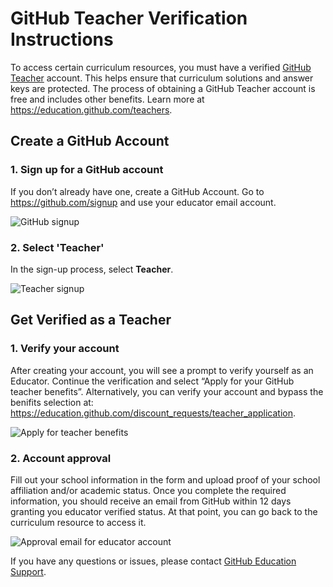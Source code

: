 # GitHub Teacher Verification Instructions

To access certain curriculum resources, you must have a verified [GitHub Teacher](https://education.github.com/teachers) account. This helps ensure that curriculum solutions and answer keys are protected. The process of obtaining a GitHub Teacher account is free and includes other benefits. Learn more at https://education.github.com/teachers.

## Create a GitHub Account

### 1. Sign up for a GitHub account

If you don’t already have one, create a GitHub Account. Go to https://github.com/signup and use your educator email account.

![GitHub signup](/static/github-teacher/github-signup.png)

### 2. Select 'Teacher'

In the sign-up process, select **Teacher**.

![Teacher signup](/static/github-teacher/teacher-signup.png)

## Get Verified as a Teacher

### 1. Verify your account

After creating your account, you will see a prompt to verify yourself as an Educator. Continue the verification and select “Apply for your GitHub teacher benefits”. Alternatively, you can verify your account and bypass the benifits selection at: https://education.github.com/discount_requests/teacher_application.

![Apply for teacher benefits](/static/github-teacher/teacher-benefits-signup.png)

### 2. Account approval

Fill out your school information in the form and upload proof of your school affiliation and/or academic status. Once you complete the required information, you should receive an email from GitHub within 12 days granting you educator verified status. At that point, you can go back to the curriculum resource to access it.

![Approval email for educator account](/static/github-teacher/github-educator-approved-email.png)

If you have any questions or issues, please contact [GitHub Education Support](https://support.github.com/request/education).